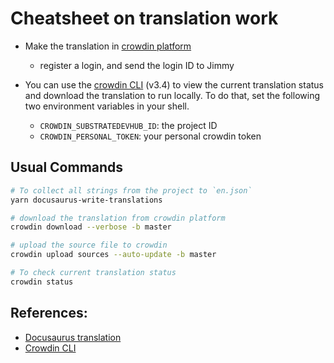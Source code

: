 # Cheatsheet on translation work

- Make the translation in [crowdin platform](https://crowdin.com/)
  
  - register a login, and send the login ID to Jimmy 

- You can use the [crowdin CLI](https://github.com/crowdin/crowdin-cli/tree/3.4.0) (v3.4) to view the current translation status and download the translation to run locally. To do that, set the following two environment variables in your shell.

  - `CROWDIN_SUBSTRATEDEVHUB_ID`: the project ID 
  - `CROWDIN_PERSONAL_TOKEN`: your personal crowdin token

## Usual Commands

```bash
# To collect all strings from the project to `en.json`
yarn docusaurus-write-translations

# download the translation from crowdin platform
crowdin download --verbose -b master

# upload the source file to crowdin
crowdin upload sources --auto-update -b master

# To check current translation status
crowdin status
```

## References:
- [Docusaurus translation](https://docusaurus.io/docs/en/translation)
- [Crowdin CLI](https://support.crowdin.com/cli-tool/)
